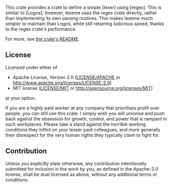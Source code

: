 This crate provides a crate to define a simple [lexer] using [regex]. This is
similar to [Logos]; however, lexeme uses the regex crate directly, rather than
implementing its own parsing routines. This makes lexeme much simpler to
maintain than Logos, while still retaining ludicrous speed, thanks to the regex
crate's performance.

For more, see [the crate's README](crates/lexeme/README.md).

## License

Licensed under either of

 * Apache License, Version 2.0
   ([LICENSE/APACHE](LICENSE/APACHE) or http://www.apache.org/licenses/LICENSE-2.0)
 * MIT license
   ([LICENSE/MIT](LICENSE/MIT) or http://opensource.org/licenses/MIT)

at your option.

If you are a highly paid worker at any company that prioritises profit over
people, you can still use this crate. I simply wish you will unionise and push
back against the obsession for growth, control, and power that is rampant in
such workplaces. Please take a stand against the horrible working conditions
they inflict on your lesser paid colleagues, and more generally their
disrespect for the very human rights they typically claim to fight for.

## Contribution

Unless you explicitly state otherwise, any contribution intentionally submitted
for inclusion in the work by you, as defined in the Apache-2.0 license, shall be
dual licensed as above, without any additional terms or conditions.
